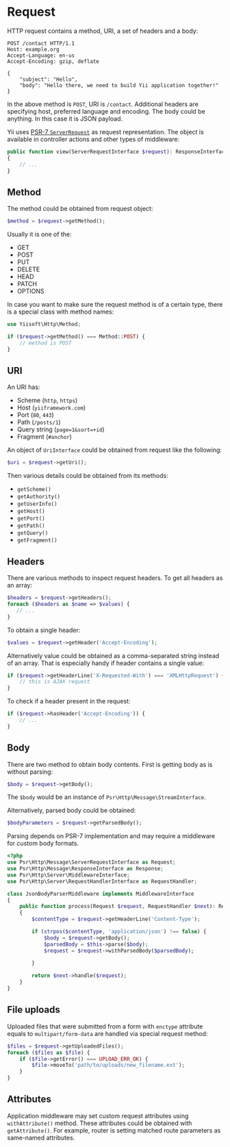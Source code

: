 # Request

HTTP request contains a method, URI, a set of headers and a body:

```
POST /contact HTTP/1.1
Host: example.org
Accept-Language: en-us
Accept-Encoding: gzip, deflate

{
    "subject": "Hello",
    "body": "Hello there, we need to build Yii application together!"
}
```

In the above method is `POST`, URI is `/contact`. Additional headers are specifying host, preferred language
and encoding. The body could be anything. In this case it is JSON payload. 

Yii uses [PSR-7 `ServerRequest`](https://www.php-fig.org/psr/psr-7/) as request representation.
The object is available in controller actions and other types of middleware:

```php
public function view(ServerRequestInterface $request): ResponseInterface
{
    // ...
}
```

## Method

The method could be obtained from request object:

```php
$method = $request->getMethod();
```

Usually it is one of the: 

- GET
- POST
- PUT
- DELETE
- HEAD
- PATCH
- OPTIONS

In case you want to make sure the request method is of a certain type, there is a special class with method names:

```php
use Yiisoft\Http\Method;

if ($request->getMethod() === Method::POST) {
    // method is POST
}
``` 

## URI

An URI has:

- Scheme (`http`, `https`)
- Host (`yiiframework.com`)
- Port (`80`, `443`)
- Path (`/posts/1`)
- Query string (`page=1&sort=+id`)
- Fragment (`#anchor`)

An object of `UriInterface` could be obtained from request like the following:

```php
$uri = $request->getUri();
``` 

Then various details could be obtained from its methods:

- `getScheme()`
- `getAuthority()`
- `getUserInfo()`
- `getHost()`
- `getPort()`
- `getPath()`
- `getQuery()`
- `getFragment()`
  
## Headers

There are various methods to inspect request headers. To get all headers as an array:

```php
$headers = $request->getHeaders();
foreach ($headers as $name => $values) {
   // ...
}
```

To obtain a single header:

```php
$values = $request->getHeader('Accept-Encoding');
```


Alternatively value could be obtained as a comma-separated string instead of an array. That is especially handy if
header contains a single value:

```php
if ($request->getHeaderLine('X-Requested-With') === 'XMLHttpRequest') {
    // this is AJAX request
}
```

To check if a header present in the request:

```php
if ($request->hasHeader('Accept-Encoding')) {
    // ...
}
```

## Body

There are two method to obtain body contents. First is getting body as is without parsing:

```php
$body = $request->getBody();
```

The `$body` would be an instance of `Psr\Http\Message\StreamInterface`.

Alternatively, parsed body could be obtained:

```php
$bodyParameters = $request->getParsedBody();
```

Parsing depends on PSR-7 implementation and may require a middleware for custom body formats.

```php
<?php
use Psr\Http\Message\ServerRequestInterface as Request;
use Psr\Http\Message\ResponseInterface as Response;
use Psr\Http\Server\MiddlewareInterface;
use Psr\Http\Server\RequestHandlerInterface as RequestHandler;

class JsonBodyParserMiddleware implements MiddlewareInterface
{
    public function process(Request $request, RequestHandler $next): Response
    {
        $contentType = $request->getHeaderLine('Content-Type');

        if (strpos($contentType, 'application/json') !== false) {
            $body = $request->getBody();
            $parsedBody = $this->parse($body);
            $request = $request->withParsedBody($parsedBody);
            
        }

        return $next->handle($request);
    }
}
```

## File uploads

Uploaded files that were submitted from a form with `enctype` attribute equals to `multipart/form-data` are handled
via special request method:

```php
$files = $request->getUploadedFiles();
foreach ($files as $file) {
    if ($file->getError() === UPLOAD_ERR_OK) {
        $file->moveTo('path/to/uploads/new_filename.ext');
    }
}
```

## Attributes

Application middleware may set custom request attributes using `withAttribute()` method. These attributes could be
obtained with `getAttribute()`. For example, router is setting matched route parameters as same-named attributes.  
